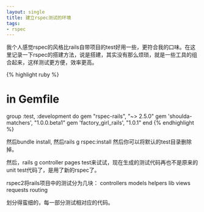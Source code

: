 ```yaml
---
layout: single
title: 建立rspec测试的环境
tags:
- rspec
---
```


我个人感觉rspec的风格比rails自带项目的test好用一些，更符合我的口味。在这里记录一下rspec的搭建方法，说是搭建，其实没有那么烦琐，就是一些工具的组合起来，这样测试更方便，效率更高。

{% highlight ruby %}
# in Gemfile
group :test, :development do
  gem "rspec-rails", "~> 2.5.0"
  gem 'shoulda-matchers', "1.0.0.beta1"
  gem 'factory_girl_rails', "1.0.1"
end
{% endhighlight %}

然后bundle install,
然后rails g rspec:install
然后你可以将默认的test目录删除掉。

然后，rails g controller pages test来试试，现在生成的测试代码再也不是原来的unit test代码了，是用了新的rspec了。

rspec2将rails项目中的测试分为几块：
controllers
models
helpers
lib
views
requests
routing

划分得蛮细的，每一部分测试相对应的代码。
